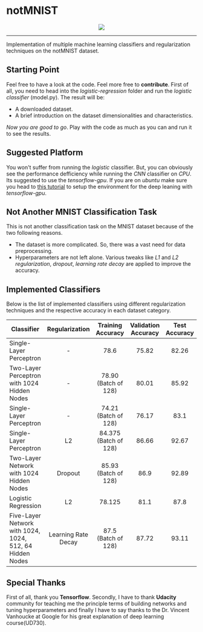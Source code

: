 # notMNIST
<p align="center">
    <img src="http://yaroslavvb.com/upload/notMNIST/nmn.png">
</p>

---
Implementation of multiple machine learning classifiers and regularization techniques on the notMNIST dataset.

## Starting Point
Feel free to have a look at the code. Feel more free to **contribute**. First of all, you need to head into the _logistic-regression_ folder and run the _logistic classifier_ (model.py). The result will be:
+ A downloaded dataset.
+ A brief introduction on the dataset dimensionalities and characteristics.

_Now you are good to go_. Play with the code as much as you can and run it to see the results.

## Suggested Platform
You won't suffer from running the _logistic_ classifier. But, you can obviously see the performance defficiency while running the _CNN_ classifier on _CPU_. Its suggested to use the _tensorflow-gpu_. If you are on _ubuntu_ make sure you head to [this tutorial](https://github.com/williamFalcon/tensorflow-gpu-install-ubuntu-16.04) to setup the environment for the deep leaning with _tensorflow-gpu_.

## Not Another MNIST Classification Task
This is not another classification task on the MNIST dataset because of the two following reasons.
+ The dataset is more complicated. So, there was a vast need for data preprocessing.
+ Hyperparameters are not left alone. Various tweaks like _L1_ and _L2_ _regularization_, _dropout_, _learning rate decay_ are applied to improve the accuracy.

## Implemented Classifiers
Below is the list of implemented classifiers using different regularization techniques and the respective accuracy in each dataset category.


| Classifier        | Regularization           | Training Accuracy  | Validation Accuracy | Test Accuracy | Optimizer |
| ------------- |:-------------:| :-----:| :-------------: |:-------------:|:-------------:|
| Single-Layer Perceptron     | - | 78.6 |75.82      | 82.26 | Gradient Descent |
| Two-Layer Perceptron with 1024 Hidden Nodes     | - |   78.90 (Batch of 128) |80.01      | 85.92 |Gradient Descent|
| Single-Layer Perceptron     | - | 74.21 (Batch of 128) |76.17     | 83.1 | Stochastic Gradient Descent |
| Single-Layer Perceptron     | L2 | 84.375 (Batch of 128) |86.66     | 92.67 | Stochastic Gradient Descent |
| Two-Layer Network with 1024 Hidden Nodes     | Dropout |   85.93 (Batch of 128) |86.9      | 92.89 |Gradient Descent|
| Logistic Regression     | L2 |   78.125 |81.1      | 87.8 |Gradient Descent|
| Five-Layer Network with 1024, 1024, 512, 64 Hidden Nodes     | Learning Rate Decay |   87.5 (Batch of 128) |87.72     | 93.11 |Gradient Descent|

## Special Thanks
First of all, thank you **Tensorflow**. Secondly, I have to thank **Udacity** community for teaching me the principle terms of building networks and tuning hyperparameters and finally I have to say thanks to the Dr. Vincent Vanhoucke at Google for his great explanation of deep learning course(UD730).
